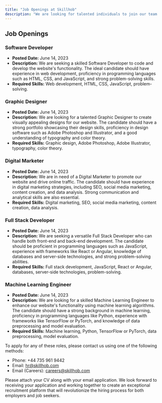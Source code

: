 ```yaml
---
title: "Job Openings at Skillhob"
description: "We are looking for talented individuals to join our team and contribute to the creation of our website. If you are passionate about software development, graphic design, digital marketing, or full stack machine learning engineering, we want to hear from you!"
---
```


## Job Openings

### Software Developer
- **Posted Date:** June 14, 2023
- **Description:** We are seeking a skilled Software Developer to code and develop the website's functionality. The ideal candidate should have experience in web development, proficiency in programming languages such as HTML, CSS, and JavaScript, and strong problem-solving skills.
- **Required Skills:** Web development, HTML, CSS, JavaScript, problem-solving.

### Graphic Designer
- **Posted Date:** June 14, 2023
- **Description:** We are looking for a talented Graphic Designer to create visually appealing designs for our website. The candidate should have a strong portfolio showcasing their design skills, proficiency in design software such as Adobe Photoshop and Illustrator, and a good understanding of typography and color theory.
- **Required Skills:** Graphic design, Adobe Photoshop, Adobe Illustrator, typography, color theory.

### Digital Marketer
- **Posted Date:** June 14, 2023
- **Description:** We are in need of a Digital Marketer to promote our website and drive online traffic. The candidate should have experience in digital marketing strategies, including SEO, social media marketing, content creation, and data analysis. Strong communication and analytical skills are also essential.
- **Required Skills:** Digital marketing, SEO, social media marketing, content creation, data analysis.

### Full Stack Developer
- **Posted Date:** June 14, 2023
- **Description:** We are seeking a versatile Full Stack Developer who can handle both front-end and back-end development. The candidate should be proficient in programming languages such as JavaScript, experience with frameworks like React or Angular, knowledge of databases and server-side technologies, and strong problem-solving abilities.
- **Required Skills:** Full stack development, JavaScript, React or Angular, databases, server-side technologies, problem-solving.

### Machine Learning Engineer
- **Posted Date:** June 14, 2023
- **Description:** We are looking for a skilled Machine Learning Engineer to enhance our website's functionality using machine learning algorithms. The candidate should have a strong background in machine learning, proficiency in programming languages like Python, experience with frameworks like TensorFlow or PyTorch, and knowledge of data preprocessing and model evaluation.
- **Required Skills:** Machine learning, Python, TensorFlow or PyTorch, data preprocessing, model evaluation.

To apply for any of these roles, please contact us using one of the following methods:

- Phone: +44 735 961 9442
- Email: hr@skillhob.com
- Email (Careers): careers@skillhob.com

Please attach your CV along with your email application. We look forward to receiving your application and working together to create an exceptional 
recruitment platform that will revolutionize the hiring process for both employers and job seekers.
```

